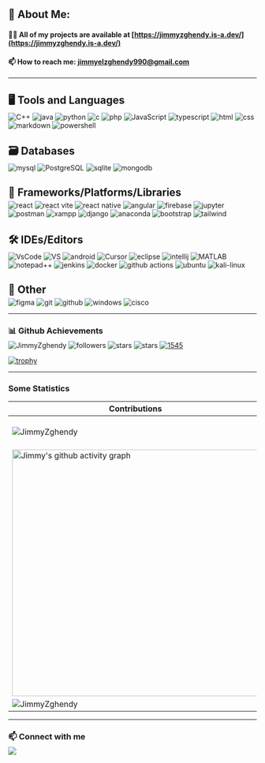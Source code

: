 ## 💫 About Me:

#### 👨‍💻 All of my projects are available at [https://jimmyzghendy.is-a.dev/](https://jimmyzghendy.is-a.dev/)

#### 📫 How to reach me: [jimmyelzghendy990@gmail.com](mailto:jimmyelzghendy990@gmail.com)

---

<!-- Your project description and other content goes here -->
<p align="left">
<h2 style="margin-bottom: 5px;">🖥️ Tools and Languages</h2>
<p style="margin-top: 0px;">
<a target="_blank" rel="noreferrer"><img src="https://img.shields.io/badge/c%2B%2B-%2300599C.svg?style=for-the-badge&logo=cplusplus&logoColor=white " alt="C++"></a>
<a target="_blank" rel="noreferrer"> <img src="https://img.shields.io/badge/java-%23ED8B00.svg?style=for-the-badge&logo=openjdk&logoColor=white" alt="java"> </a> 
<a target="_blank" rel="noreferrer"> <img src="https://img.shields.io/badge/python-3670A0?style=for-the-badge&logo=python&logoColor=ffdd54" alt="python"> </a>
<a target="_blank" rel="noreferrer"> <img src="https://img.shields.io/badge/C-00599C?style=for-the-badge&logo=c&logoColor=white" alt="c"> </a>
<a target="_blank" rel="noreferrer"> <img src="https://img.shields.io/badge/PHP-777BB4?style=for-the-badge&logo=php&logoColor=white" alt="php"> </a>
<a target="_blank" rel="noreferrer"><img src="https://img.shields.io/badge/javascript-%23F7DF1E.svg?style=for-the-badge&logo=javascript&logoColor=black " alt="JavaScript"></a>
<a target="_blank" rel="noreferrer"> <img src="https://img.shields.io/badge/typescript-%23007ACC.svg?style=for-the-badge&logo=typescript&logoColor=white" alt="typescript"> </a>
<a target="_blank" rel="noreferrer"> <img src="https://img.shields.io/badge/html5-%23E34F26.svg?style=for-the-badge&logo=html5&logoColor=white" alt="html"></a>
<a target="_blank" rel="noreferrer"> <img src="https://img.shields.io/badge/css3-%231572B6.svg?style=for-the-badge&logo=css3&logoColor=white" alt="css"> </a>
<a target="_blank" rel="noreferrer"> <img src="https://img.shields.io/badge/markdown-%23000000.svg?style=for-the-badge&logo=markdown&logoColor=white" alt="markdown"> </a>
<a target="_blank" rel="noreferrer"> <img src="https://img.shields.io/badge/PowerShell-%235391FE.svg?style=for-the-badge&logo=powershell&logoColor=white" alt="powershell"> </a> 
</p>
</p>

<p align="left">
<h2 style="margin-bottom: 5px;">🗃️ Databases</h2>
<p style="margin-top: 0px;">
<a target="_blank" rel="noreferrer"> <img src="https://img.shields.io/badge/MySQL-005C84?style=for-the-badge&logo=mysql&logoColor=white" alt="mysql"> </a>  
<a target="_blank" rel="noreferrer"> <img src="https://img.shields.io/badge/postgresql-316192.svg?style=for-the-badge&logo=postgresql&logoColor=white " alt="PostgreSQL"></a>
<a target="_blank" rel="noreferrer"> <img src="https://img.shields.io/badge/SQLite-07405E?style=for-the-badge&logo=sqlite&logoColor=white" alt="sqlite"> </a> 
<a target="_blank" rel="noreferrer"> <img src="https://img.shields.io/badge/MongoDB-%234ea94b.svg?style=for-the-badge&logo=mongodb&logoColor=white" alt="mongodb"> </a> 
</p>
</p>

<p align="left">
<h2 style="margin-bottom: 5px;">🧩 Frameworks/Platforms/Libraries</h2>
<p style="margin-top: 0px;">
<a target="_blank" rel="noreferrer"> <img src="https://img.shields.io/badge/react-%2361DAFB.svg?style=for-the-badge&logo=react&logoColor=white " alt="react"></a>
<a target="_blank" rel="noreferrer"> <img src="https://img.shields.io/badge/react  vite-%2361DAFB.svg?style=for-the-badge&logo=vite&logoColor=white" alt="react vite"></a>
<a target="_blank" rel="noreferrer"> <img src="https://img.shields.io/badge/react  native-%2361DAFB.svg?style=for-the-badge&logo=react&logoColor=white" alt="react native"></a>
<a target="_blank" rel="noreferrer"> <img src="https://img.shields.io/badge/angular-%23DD0031.svg?style=for-the-badge&logo=angular&logoColor=white" alt="angular"></a>    
<a target="_blank" rel="noreferrer"> <img src="https://img.shields.io/badge/firebase-a08021?style=for-the-badge&logo=firebase&logoColor=ffcd34" alt="firebase"> </a>
<a target="_blank" rel="noreferrer"> <img src="https://img.shields.io/badge/jupyter-%23FA0F00.svg?style=for-the-badge&logo=jupyter&logoColor=white" alt="jupyter"> </a>
<a target="_blank" rel="noreferrer"> <img src="https://img.shields.io/badge/Postman-FF6C37?style=for-the-badge&logo=Postman&logoColor=white" alt="postman"> </a>
<a target="_blank" rel="noreferrer"> <img src="https://img.shields.io/badge/Xampp-F37623?style=for-the-badge&logo=xampp&logoColor=white" alt="xampp"> </a>
<a target="_blank" rel="noreferrer"> <img src="https://img.shields.io/badge/Django-092E20?style=for-the-badge&logo=django&logoColor=white " alt="django"></a>
<a target="_blank" rel="noreferrer"> <img src="https://img.shields.io/badge/Anaconda-%2344A833.svg?style=for-the-badge&logo=anaconda&logoColor=white" alt="anaconda"> </a>
<a target="_blank" rel="noreferrer"> <img src="https://img.shields.io/badge/bootstrap-%23563D7C.svg?style=for-the-badge&logo=bootstrap&logoColor=white " alt="bootstrap"></a>
<a target="_blank" rel="noreferrer"> <img src="https://img.shields.io/badge/tailwindcss-%2338B2AC.svg?style=for-the-badge&logo=tailwind-css&logoColor=white " alt="tailwind"></a>
</p>
</p>

<p align="left">
<h2 style="margin-bottom: 5px;">🛠️ IDEs/Editors</h2>
<p style="margin-top: 0px;">
<a target="_blank" rel="noreferrer"> <img src="https://img.shields.io/badge/VSCode-0078D4?style=for-the-badge&logo=visual%20studio%20code&logoColor=white" alt="VsCode"> </a>
<a target="_blank" rel="noreferrer"> <img src="https://img.shields.io/badge/Visual%20Studio-5C2D91.svg?style=for-the-badge&logo=visual-studio&logoColor=white" alt="VS"> </a>
<a target="_blank" rel="noreferrer"> <img src="https://img.shields.io/badge/Android_Studio-3DDC84?style=for-the-badge&logo=android-studio&logoColor=white" alt="android"> </a>
<a target="_blank" rel="noreferrer"><img src="https://img.shields.io/badge/Cursor-FFD43B?style=for-the-badge&logo=cursor&logoColor=black " alt="Cursor"></a>
<a target="_blank" rel="noreferrer"> <img src="https://img.shields.io/badge/Eclipse-2C2255?style=for-the-badge&logo=eclipse&logoColor=white" alt="eclipse"> </a>
<a target="_blank" rel="noreferrer"> <img src="https://img.shields.io/badge/IntelliJ_IDEA-000000.svg?style=for-the-badge&logo=intellij-idea&logoColor=white" alt="intellij"> </a>
<a target="_blank" rel="noreferrer"> <img src="https://img.shields.io/badge/MATLAB-0076A8?style=for-the-badge&logo=matlab&logoColor=white " alt="MATLAB"></a>
<a target="_blank" rel="noreferrer"> <img src="https://img.shields.io/badge/Notepad++-90E59A.svg?style=for-the-badge&logo=notepad%2B%2B&logoColor=black" alt="notepad++"> </a> 
<a target="_blank" rel="noreferrer"> <img src="https://img.shields.io/badge/Jenkins-D62828?style=for-the-badge&logo=jenkins&logoColor=white " alt="jenkins"></a>
<a target="_blank" rel="noreferrer"> <img src="https://img.shields.io/badge/Docker-2CA5E0?style=for-the-badge&logo=docker&logoColor=white " alt="docker"></a>
<a target="_blank" rel="noreferrer"> <img src="https://img.shields.io/badge/github%20actions-%23121011.svg?style=for-the-badge&logo=githubactions&logoColor=white " alt="github actions"></a>
<a target="_blank" rel="noreferrer"> <img src="https://img.shields.io/badge/Ubuntu-EF8236?style=for-the-badge&logo=ubuntu&logoColor=white " alt="ubuntu"></a>
<a target="_blank" rel="noreferrer"> <img src="https://img.shields.io/badge/Kali%20Linux-A9A9A9?style=for-the-badge&logo=kali-linux&logoColor=white " alt="kali-linux"></a>
</p>
</p>

<p align="left">
<h2 style="margin-bottom: 5px;">🔧 Other</h2>
<p style="margin-top: 0px;">
<a target="_blank" rel="noreferrer"> <img src="https://img.shields.io/badge/Figma-F24E1E?style=for-the-badge&logo=figma&logoColor=white" alt="figma"> </a>   
<a target="_blank" rel="noreferrer"> <img src="https://img.shields.io/badge/GIT-E44C30?style=for-the-badge&logo=git&logoColor=white" alt="git"> </a> 
<a target="_blank" rel="noreferrer"> <img src="https://img.shields.io/badge/github-%23121011.svg?style=for-the-badge&logo=github&logoColor=white" alt="github"> </a>
<a target="_blank" rel="noreferrer"> <img src="https://img.shields.io/badge/Windows-0078D6?style=for-the-badge&logo=windows&logoColor=white" alt="windows"> </a>
<a target="_blank" rel="noreferrer"> <img src="https://img.shields.io/badge/cisco-00ADEF.svg?style=for-the-badge&logo=cisco&logoColor=white " alt="cisco"></a>
</p>
</p>

***

<h3 style="margin-bottom: 5px;">📊 Github Achievements</h3>
<p style="margin-top: 0px;">
<img src="https://komarev.com/ghpvc/?username=JimmyZghendy&label=Profile%20views&color=0e75b6&style=flat" alt="JimmyZghendy"/> <img alt="followers" title="Follow me on Github" src="https://img.shields.io/github/followers/JimmyZghendy?color=236ad3&style=flat&label=Followers"/> <img src="https://img.shields.io/badge/dynamic/json?&label=Stars&style=flat&query=%24.stars&url=https://api.github-star-counter.workers.dev/user/JimmyZghendy" alt="stars"> <img src="https://img.shields.io/badge/dynamic/json?&label=Forks&style=flat&query=%24.forks&url=https://api.github-star-counter.workers.dev/user/JimmyZghendy" alt="stars"> <a href="https://committers.top/lebanon.html" target="blank"><img src="https://user-badge.committers.top/lebanon/JimmyZghendy.svg" alt="1545" /></a>
</p>

[![trophy](https://github-profile-trophy.vercel.app/?username=JimmyZghendy&column=-1&theme=onestar&margin-w=5&no-frame=true)](https://github.com/JimmyZghendy/github-profile-trophy)

***

### Some Statistics
| Contributions | Languages | 
| ------------- | --------- |
| <img align="center" src="https://github-readme-stats.vercel.app/api?username=JimmyZghendy&show_icons=true&theme=transparent&locale=en&hide_border=true" alt="JimmyZghendy"/> | &nbsp;&nbsp;&nbsp;<img align="center" src="https://github-readme-stats.vercel.app/api/top-langs?username=JimmyZghendy&show_icons=true&exclude_repo=JimmyZghendy,CineLeb&locale=en&layout=compact&theme=transparent&hide_border=true" alt="JimmyZghendy" /> | 
| <img width="500" align="center" src="https://github-readme-activity-graph.vercel.app/graph?username=JimmyZghendy&theme=github-compact&hide_border=true&line=1E60B1" alt="Jimmy's github activity graph" /> | <img align="center" src="http://github-profile-summary-cards.vercel.app/api/cards/most-commit-language?username=JimmyZghendy&theme=transparent&hide_border=true" alt="JimmyZghendy"/> |
| <img align="center" src="https://nirzak-streak-stats.vercel.app/?user=JimmyZghendy&theme=transparent&hide_border=true" alt="JimmyZghendy"/> | &nbsp;&nbsp;&nbsp;<img align="center" src="http://github-profile-summary-cards.vercel.app/api/cards/repos-per-language?username=JimmyZghendy&theme=transparent&exclude_repo=JimmyZghendy" />

***

<h3 style="margin-bottom: 5px;">📫 Connect with me</h3>
<img src="https://capsule-render.vercel.app/api?type=waving&height=130&color=122B6C&fontAlign=50&reversal=false&fontAlignY=36&descAlign=53&descAlignY=49&textBg=false&fontSize=46&animation=fadeIn&section=footer"/>
